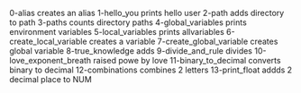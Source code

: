 0-alias creates an alias
1-hello_you prints hello user
2-path adds directory to path
3-paths counts directory paths
4-global_variables prints environment variables
5-local_variables prints allvariables
6-create_local_variable creates a variable
7-create_global_variable creates global variable
8-true_knowledge adds
9-divide_and_rule divides
10-love_exponent_breath raised powe by love
11-binary_to_decimal converts binary to decimal
12-combinations combines 2 letters
13-print_float addds 2 decimal place to NUM
